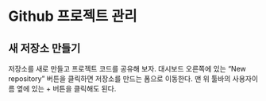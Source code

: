 # Github 프로젝트 관리

## 새 저장소 만들기

저장소를 새로 만들고 프로젝트 코드를 공유해 보자. 대시보드 오른쪽에 있는 “New repository” 버튼을 클릭하면 저장소를 만드는 폼으로 이동한다. 맨 위 툴바의 사용자이름 옆에 있는 + 버튼을 클릭해도 된다.

